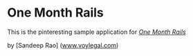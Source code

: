 # One Month Rails

This is the pinteresting sample application for
[*One Month Rails*](http://onemonthrails.com)

by [Sandeep Rao] (www.voylegal.com)